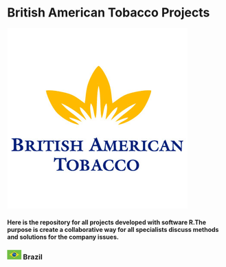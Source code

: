 # British American Tobacco Projects

![alt text](https://github.com/Saraiva77/British-American-Tobacco/blob/master/Images/BAT_Loggo.png)


#### Here is the repository for all projects developed with software R.The purpose is create a collaborative way for all specialists discuss methods and solutions for the company issues.

 ### ![GitHub Logo](https://github.com/Saraiva77/British-American-Tobacco/blob/master/Images/Brazil%20Logo2.jpg) Brazil


